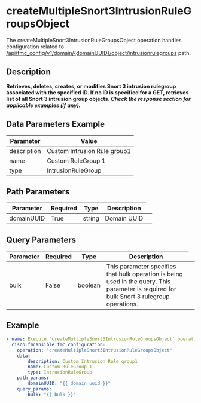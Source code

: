 # createMultipleSnort3IntrusionRuleGroupsObject

The createMultipleSnort3IntrusionRuleGroupsObject operation handles configuration related to [/api/fmc_config/v1/domain/{domainUUID}/object/intrusionrulegroups](/paths//api/fmc_config/v1/domain/{domain_uuid}/object/intrusionrulegroups.md) path.&nbsp;
## Description
**Retrieves, deletes, creates, or modifies Snort 3 intrusion rulegroup associated with the specified ID. If no ID is specified for a GET, retrieves list of all Snort 3 intrusion group objects. _Check the response section for applicable examples (if any)._**

## Data Parameters Example
| Parameter | Value |
| --------- | -------- |
| description | Custom Intrusion Rule group1 |
| name | Custom RuleGroup 1 |
| type | IntrusionRuleGroup |

## Path Parameters
| Parameter | Required | Type | Description |
| --------- | -------- | ---- | ----------- |
| domainUUID | True | string <td colspan=3> Domain UUID |

## Query Parameters
| Parameter | Required | Type | Description |
| --------- | -------- | ---- | ----------- |
| bulk | False | boolean <td colspan=3> This parameter specifies that bulk operation is being used in the query. This parameter is required for bulk Snort 3 rulegroup operations. |

## Example
```yaml
- name: Execute 'createMultipleSnort3IntrusionRuleGroupsObject' operation
  cisco.fmcansible.fmc_configuration:
    operation: "createMultipleSnort3IntrusionRuleGroupsObject"
    data:
        description: Custom Intrusion Rule group1
        name: Custom RuleGroup 1
        type: IntrusionRuleGroup
    path_params:
        domainUUID: "{{ domain_uuid }}"
    query_params:
        bulk: "{{ bulk }}"

```